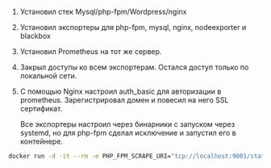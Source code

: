 1. Установил стек Mysql/php-fpm/Wordpress/nginx
2. Установил экспортеры для php-fpm, mysql, nginx, nodeexporter и blackbox
3. Установил Prometheus на тот же сервер.
4. Закрыл доступы ко всем экспортерам. Остался доступ только по локальной сети.
5. С помощью Nginx настроил auth_basic для авторизации в prometheus. Зарегистрировал домен и повесил на него SSL сертификат.
   
   Все экспортеры настроил через бинарники с запуском через systemd, но для php-fpm сделал исключение и запустил его в контейнере.
 ```bash
 docker run -d -it --rm -e PHP_FPM_SCRAPE_URI="tcp://localhost:9001/status" -e WEB_LISTEN_ADDRESS="127.0.0.1:9253" -p 127.0.0.1:9253:9253 hipages/php-fpm_exporter
```
